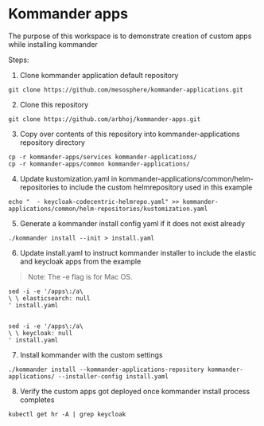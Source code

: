 # Kommander apps

The purpose of this workspace is to demonstrate creation of custom apps while installing kommander

Steps:

1. Clone kommander application default repository

```
git clone https://github.com/mesosphere/kommander-applications.git 
```

2. Clone this repository

```
git clone https://github.com/arbhoj/kommander-apps.git
```

3. Copy over contents of this repository into kommander-applications repository directory

```
cp -r kommander-apps/services kommander-applications/
cp -r kommander-apps/common kommander-applications/
```

4. Update kustomization.yaml in kommander-applications/common/helm-repositories to include the custom helmrepository used in this example

```
echo "  - keycloak-codecentric-helmrepo.yaml" >> kommander-applications/common/helm-repositories/kustomization.yaml
```

5. Generate a kommander install config yaml if it does not exist already

```
./kommander install --init > install.yaml
```

6. Update install.yaml to instruct kommander installer to include the elastic and keycloak apps from the example

> Note: The -e flag is for Mac OS.

```
sed -i -e '/apps\:/a\
\ \ elasticsearch: null 
' install.yaml


sed -i -e '/apps\:/a\
\ \ keycloak: null 
' install.yaml

```

7. Install kommander with the custom settings
 
```
./kommander install --kommander-applications-repository kommander-applications/ --installer-config install.yaml 
```

8. Verify the custom apps got deployed once kommander install process completes

```
kubectl get hr -A | grep keycloak
```
